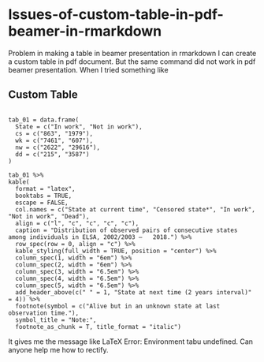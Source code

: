 # Issues-of-custom-table-in-pdf-beamer-in-rmarkdown
Problem in making a table in beamer presentation in rmarkdown
I can create a custom table in pdf document. But the same command did not work in pdf beamer presentation. When I tried something like

## Custom Table

```{r, echo = FALSE, comment = FALSE, warning = FALSE, cache = FALSE, message = FALSE}

tab_01 = data.frame(
  State = c("In work", "Not in work"),
  cs = c("863", "1979"),
  wk = c("7461", "607"),
  nw = c("2622", "29616"),
  dd = c("215", "3587")
)

tab_01 %>%
kable(
  format = "latex",
  booktabs = TRUE,
  escape = FALSE,
  col.names = c("State at current time", "Censored state*", "In work", "Not in work", "Dead"),
  align = c("l", "c", "c", "c", "c"),
  caption = "Distribution of observed pairs of consecutive states among individuals in ELSA, 2002/2003 –   2018.") %>%
  row_spec(row = 0, align = "c") %>%
  kable_styling(full_width = TRUE, position = "center") %>%
  column_spec(1, width = "6em") %>%
  column_spec(2, width = "6em") %>%
  column_spec(3, width = "6.5em") %>%
  column_spec(4, width = "6.5em") %>%
  column_spec(5, width = "6.5em") %>%
  add_header_above(c(" " = 1, "State at next time (2 years interval)" = 4)) %>%
  footnote(symbol = c("Alive but in an unknown state at last observation time."),
  symbol_title = "Note:",
  footnote_as_chunk = T, title_format = "italic")

```

It gives me the message like LaTeX Error: Environment tabu undefined. Can anyone help me how to rectify.
